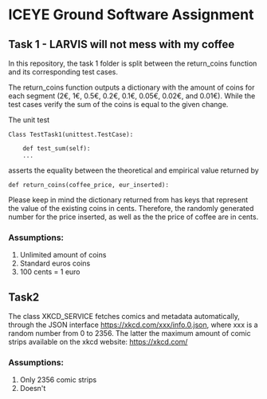 # ICEYE Ground Software Assignment



## Task 1 - LARVIS will not mess with my coffee

In this repository, the task 1 folder is split between the return_coins function and its corresponding test cases.

The return_coins function outputs a dictionary with the amount of coins for each segment (2€, 1€, 0.5€, 0.2€, 0.1€, 0.05€, 0.02€, and 0.01€). While the test cases verify the sum of the coins is equal to the given change.

The unit test

```
Class TestTask1(unittest.TestCase):

    def test_sum(self):
    ...
```

asserts the equality between the theoretical and empirical value returned by

```
def return_coins(coffee_price, eur_inserted):
```
Please keep in mind the dictionary returned from has keys that represent the value of the existing coins in cents. Therefore, the randomly generated number for the price inserted, as well as the the price of coffee are in cents.

### Assumptions:
1. Unlimited amount of coins
2. Standard euros coins
3. 100 cents = 1 euro


## Task2
The class XKCD_SERVICE fetches comics and metadata automatically, through the JSON interface https://xkcd.com/xxx/info.0.json, where xxx is a random number from 0 to 2356. The latter the maximum amount of comic strips available on the xkcd website: https://xkcd.com/

### Assumptions:
1. Only 2356 comic strips
2. Doesn't 

